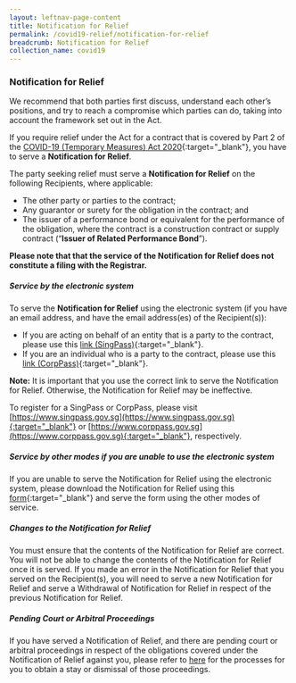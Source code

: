 ```yaml
---
layout: leftnav-page-content
title: Notification for Relief
permalink: /covid19-relief/notification-for-relief
breadcrumb: Notification for Relief
collection_name: covid19
---
```


### Notification for Relief ### 

We recommend that both parties first discuss, understand each other’s positions, and try to reach a compromise which parties can do, taking into account the framework set out in the Act.

If you require relief under the Act for a contract that is covered by Part 2 of the [COVID-19 (Temporary Measures) Act 2020](https://sso.agc.gov.sg/Act/COVID19TMA2020){:target="_blank"}, you have to serve a <b>Notification for Relief</b>.

The party seeking relief must serve a <b>Notification for Relief</b> on the following Recipients, where applicable:
* The other party or parties to the contract;
* Any guarantor or surety for the obligation in the contract; and
* The issuer of a performance bond or equivalent for the performance of the obligation, where the contract is a construction contract or supply contract (“<b>Issuer of Related Performance Bond</b>”).

**Please note that that the service of the Notification for Relief does not constitute a filing with the Registrar.**

##### Service by the electronic system #####

To serve the <b>Notification for Relief</b> using the electronic system (if you have an email address, and have the email address(es) of the Recipient(s)):
* If you are acting on behalf of an entity that is a party to the contract, please use this [link (SingPass)](https://go.gov.sg/notification-for-relief-singpass){:target="_blank"}.
* If you are an individual who is a party to the contract, please use this [link (CorpPass)](https://go.gov.sg/notification-for-relief-corppass){:target="_blank"}.

**Note:** It is important that you use the correct link to serve the Notification for Relief. Otherwise, the Notification for Relief may be ineffective.

To register for a SingPass or CorpPass, please visit [https://www.singpass.gov.sg](https://www.singpass.gov.sg){:target="_blank"} or [https://www.corppass.gov.sg](https://www.corppass.gov.sg){:target="_blank"}, respectively. 

##### Service by other modes if you are unable to use the electronic system #####
If you are unable to serve the Notification for Relief using the electronic system, please download the Notification for Relief using this [form](/files/Form-1.pdf){:target="_blank"} and serve the form using the other modes of service.

##### Changes to the Notification for Relief #####
You must ensure that the contents of the Notification for Relief are correct. You will not be able to change the contents of the Notification for Relief once it is served. If you made an error in the Notification for Relief that you served on the Recipient(s), you will need to serve a new Notification for Relief and serve a Withdrawal of Notification for Relief in respect of the previous Notification for Relief. 

##### Pending Court or Arbitral Proceedings ##### 
If you have served a Notification of Relief, and there are pending court or arbitral proceedings in respect of the obligations covered under the Notification of Relief against you, please refer to [here](/covid19-relief/memorandum-of-notification) for the processes for you to obtain a stay or dismissal of those proceedings.

